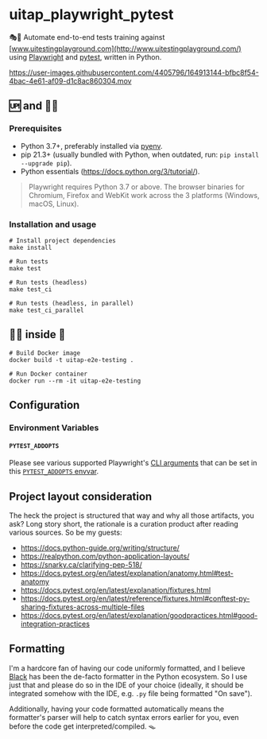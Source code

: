 # uitap_playwright_pytest

🎭🐍 Automate end-to-end tests training against [www.uitestingplayground.com](http://www.uitestingplayground.com/) using [Playwright](https://playwright.dev/) and [pytest](https://docs.pytest.org/en/latest/explanation/fixtures.html), written in Python.

https://user-images.githubusercontent.com/4405796/164913144-bfbc8f54-4bac-4e61-af09-d1c8ac860304.mov

## 🆙 and 🏃🏻

### Prerequisites

- Python 3.7+, preferably installed via [pyenv](https://github.com/pyenv/pyenv).
- pip 21.3+ (usually bundled with Python, when outdated, run: `pip install --upgrade pip`).
- Python essentials (https://docs.python.org/3/tutorial/).

> Playwright requires Python 3.7 or above. The browser binaries for Chromium, Firefox and WebKit work across the 3 platforms (Windows, macOS, Linux).

### Installation and usage

```shell
# Install project dependencies
make install

# Run tests
make test

# Run tests (headless)
make test_ci

# Run tests (headless, in parallel)
make test_ci_parallel
```

## 🏃🏻 inside 🐳

```shell
# Build Docker image
docker build -t uitap-e2e-testing .

# Run Docker container
docker run --rm -it uitap-e2e-testing
```

## Configuration

### Environment Variables

#### `PYTEST_ADDOPTS`

Please see various supported Playwright's [CLI arguments](https://playwright.dev/python/docs/test-runners#cli-arguments) that can be set in this [`PYTEST_ADDOPTS` envvar](https://docs.pytest.org/en/latest/example/simple.html?highlight=addopts).

## Project layout consideration

The heck the project is structured that way and why all those artifacts, you ask? Long story short, the rationale is a curation product after reading various sources. So be my guests:

- https://docs.python-guide.org/writing/structure/
- https://realpython.com/python-application-layouts/
- https://snarky.ca/clarifying-pep-518/
- https://docs.pytest.org/en/latest/explanation/anatomy.html#test-anatomy
- https://docs.pytest.org/en/latest/explanation/fixtures.html
- https://docs.pytest.org/en/latest/reference/fixtures.html#conftest-py-sharing-fixtures-across-multiple-files
- https://docs.pytest.org/en/latest/explanation/goodpractices.html#good-integration-practices

## Formatting

I'm a hardcore fan of having our code uniformly formatted, and I believe [Black](https://github.com/psf/black) has been the de-facto formatter in the Python ecosystem. So I use just that and please do so in the IDE of your choice (ideally, it should be integrated somehow with the IDE, e.g. `.py` file being formatted "On save").

Additionally, having your code formatted automatically means the formatter's parser will help to catch syntax errors earlier for you, even before the code get interpreted/compiled. 🪤
